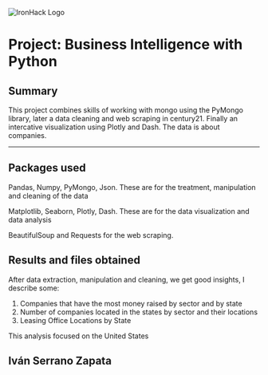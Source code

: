 ![IronHack Logo](https://s3-eu-west-1.amazonaws.com/ih-materials/uploads/upload_d5c5793015fec3be28a63c4fa3dd4d55.png)

# Project: Business Intelligence with Python

## Summary

This project combines skills of working with mongo using the PyMongo library, later a data cleaning and web scraping in century21. Finally an intercative visualization using Plotly and Dash. The data is about companies.



---

## Packages used

Pandas, Numpy, PyMongo, Json. These are for the treatment, manipulation and cleaning of the data

Matplotlib, Seaborn, Plotly, Dash. These are for the data visualization and data analysis

BeautifulSoup and Requests for the web scraping.

## Results and files obtained

After data extraction, manipulation and cleaning, we get good insights, I describe some:

1. Companies that have the most money raised by sector and by state
2. Number of companies located in the states by sector and their locations
3. Leasing Office Locations by State

This analysis focused on the United States





## Iván Serrano Zapata



